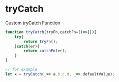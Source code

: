 # tryCatch
Custom tryCatch Function


```javascript
function tryCatch(tryFn,catchFn=()=>{}){
	try{
		return tryFn();
	}catch(er){
		return catchFn(er);
	}
}

// for example
let x = tryCatch(_=> a.b.c.d, _=> defaultValue);
```
